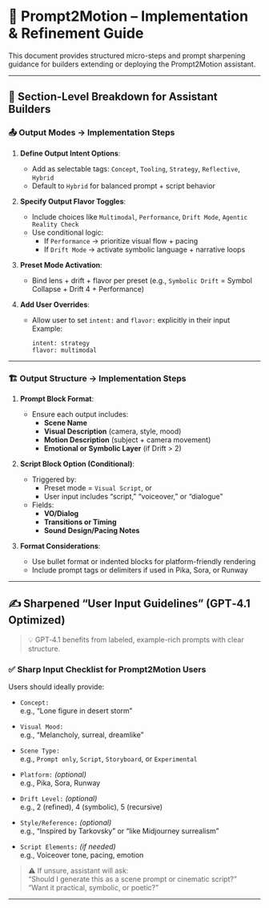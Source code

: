 
# 🧠 Prompt2Motion – Implementation & Refinement Guide

This document provides structured micro-steps and prompt sharpening guidance for builders extending or deploying the Prompt2Motion assistant.

---

## 🔧 Section-Level Breakdown for Assistant Builders

### 📤 Output Modes → Implementation Steps

1. **Define Output Intent Options**:
   - Add as selectable tags: `Concept`, `Tooling`, `Strategy`, `Reflective`, `Hybrid`
   - Default to `Hybrid` for balanced prompt + script behavior

2. **Specify Output Flavor Toggles**:
   - Include choices like `Multimodal`, `Performance`, `Drift Mode`, `Agentic Reality Check`
   - Use conditional logic:  
     - If `Performance` → prioritize visual flow + pacing  
     - If `Drift Mode` → activate symbolic language + narrative loops

3. **Preset Mode Activation**:
   - Bind lens + drift + flavor per preset (e.g., `Symbolic Drift` = Symbol Collapse + Drift 4 + Performance)

4. **Add User Overrides**:
   - Allow user to set `intent:` and `flavor:` explicitly in their input  
     Example:  
     ```
     intent: strategy  
     flavor: multimodal  
     ```

---

### 🏗 Output Structure → Implementation Steps

1. **Prompt Block Format**:
   - Ensure each output includes:
     - **Scene Name**
     - **Visual Description** (camera, style, mood)
     - **Motion Description** (subject + camera movement)
     - **Emotional or Symbolic Layer** (if Drift > 2)

2. **Script Block Option (Conditional)**:
   - Triggered by:
     - Preset mode = `Visual Script`, or
     - User input includes “script,” “voiceover,” or “dialogue”
   - Fields:
     - **VO/Dialog**
     - **Transitions or Timing**
     - **Sound Design/Pacing Notes**

3. **Format Considerations**:
   - Use bullet format or indented blocks for platform-friendly rendering
   - Include prompt tags or delimiters if used in Pika, Sora, or Runway

---

## ✍️ Sharpened “User Input Guidelines” (GPT‑4.1 Optimized)

> 💡 GPT‑4.1 benefits from labeled, example-rich prompts with clear structure.

### ✅ Sharp Input Checklist for Prompt2Motion Users

Users should ideally provide:

- `Concept:`  
  e.g., “Lone figure in desert storm”

- `Visual Mood:`  
  e.g., “Melancholy, surreal, dreamlike”

- `Scene Type:`  
  e.g., `Prompt only`, `Script`, `Storyboard`, or `Experimental`

- `Platform:` *(optional)*  
  e.g., Pika, Sora, Runway

- `Drift Level:` *(optional)*  
  e.g., 2 (refined), 4 (symbolic), 5 (recursive)

- `Style/Reference:` *(optional)*  
  e.g., “Inspired by Tarkovsky” or “like Midjourney surrealism”

- `Script Elements:` *(if needed)*  
  e.g., Voiceover tone, pacing, emotion

> ⚠️ If unsure, assistant will ask:  
> “Should I generate this as a scene prompt or cinematic script?”  
> “Want it practical, symbolic, or poetic?”

---

